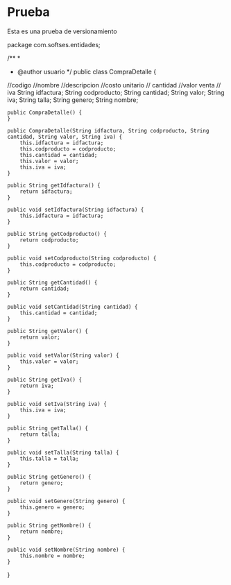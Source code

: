 # Prueba
Esta es una prueba de versionamiento


package com.softses.entidades;

/**
 *
 * @author usuario
 */
public class CompraDetalle {
    
//codigo
//nombre
//descripcion
//costo unitario
// cantidad
//valor venta
 // iva
    String idfactura;
    String codproducto;
    String cantidad;
    String valor;
    String iva;
    String talla;
    String genero;
    String nombre;

    public CompraDetalle() {
    }

    public CompraDetalle(String idfactura, String codproducto, String cantidad, String valor, String iva) {
        this.idfactura = idfactura;
        this.codproducto = codproducto;
        this.cantidad = cantidad;
        this.valor = valor;
        this.iva = iva;
    }

    public String getIdfactura() {
        return idfactura;
    }

    public void setIdfactura(String idfactura) {
        this.idfactura = idfactura;
    }

    public String getCodproducto() {
        return codproducto;
    }

    public void setCodproducto(String codproducto) {
        this.codproducto = codproducto;
    }

    public String getCantidad() {
        return cantidad;
    }

    public void setCantidad(String cantidad) {
        this.cantidad = cantidad;
    }

    public String getValor() {
        return valor;
    }

    public void setValor(String valor) {
        this.valor = valor;
    }

    public String getIva() {
        return iva;
    }

    public void setIva(String iva) {
        this.iva = iva;
    }

    public String getTalla() {
        return talla;
    }

    public void setTalla(String talla) {
        this.talla = talla;
    }

    public String getGenero() {
        return genero;
    }

    public void setGenero(String genero) {
        this.genero = genero;
    }

    public String getNombre() {
        return nombre;
    }

    public void setNombre(String nombre) {
        this.nombre = nombre;
    }

   
}
